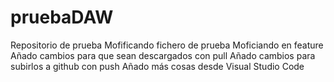 # pruebaDAW
Repositorio de prueba
Mofificando fichero de prueba
Moficiando en feature
Añado cambios para que sean descargados con pull
Añado cambios para subirlos a github con push
Añado más cosas desde Visual Studio Code
